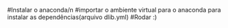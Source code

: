 #Instalar o anaconda/n
#importar o ambiente virtual para o anaconda para instalar as dependências(arquivo dlib.yml)
#Rodar :)
